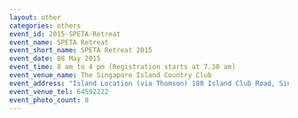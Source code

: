 ```yaml
---
layout: other
categories: others
event_id: 2015-SPETA-Retreat
event_name: SPETA Retreat
event_short_name: SPETA Retreat 2015
event_date: 08 May 2015
event_time: 8 am to 4 pm (Registration starts at 7.30 am)
event_venue_name: The Singapore Island Country Club
event_address: "Island Location (via Thomson) 180 Island Club Road, Singapore 578774"
event_venue_tel: 64592222
event_photo_count: 8
---
```


